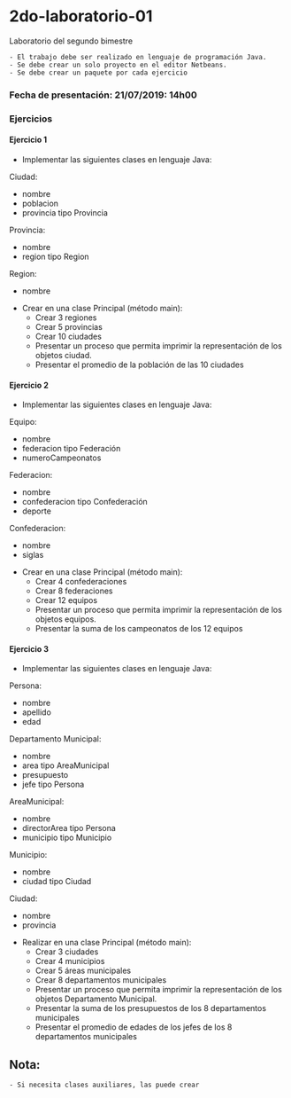 # 2do-laboratorio-01
Laboratorio del segundo bimestre

	- El trabajo debe ser realizado en lenguaje de programación Java.
	- Se debe crear un solo proyecto en el editor Netbeans. 
	- Se debe crear un paquete por cada ejercicio

### Fecha de presentación: 21/07/2019: 14h00

### Ejercicios

#### Ejercicio 1

* Implementar las siguientes clases en lenguaje Java:

Ciudad:		
- nombre
- poblacion
- provincia tipo Provincia 

Provincia: 	
- nombre
- region tipo Region

Region: 
- nombre

* Crear en una clase Principal (método main):
	- Crear 3 regiones
	- Crear 5 provincias
	- Crear 10 ciudades
	- Presentar un proceso que permita imprimir la representación de los objetos ciudad.
	- Presentar el promedio de la población de las 10 ciudades


####  Ejercicio 2
* Implementar las siguientes clases en lenguaje Java:

Equipo: 
- nombre
- federacion tipo Federación
- numeroCampeonatos

Federacion:	
- nombre
- confederacion tipo Confederación
- deporte

Confederacion: 
- nombre
- siglas


* Crear en una clase Principal (método main):
	- Crear 4 confederaciones
	- Crear 8 federaciones
	- Crear 12 equipos
	- Presentar un proceso que permita imprimir la representación de los objetos equipos.
	- Presentar la suma de los campeonatos de los 12 equipos



####  Ejercicio 3
* Implementar las siguientes clases en lenguaje Java:

Persona: 	
- nombre
- apellido
- edad

Departamento Municipal: 
- nombre
- area  tipo AreaMunicipal
- presupuesto
- jefe tipo Persona

AreaMunicipal: 	
- nombre
- directorArea tipo Persona
- municipio tipo Municipio

Municipio:
- nombre
- ciudad tipo Ciudad

Ciudad: 
- nombre
- provincia


* Realizar en una clase Principal (método main):
	- Crear 3 ciudades
	- Crear 4 municipios
	- Crear 5 áreas municipales
	- Crear 8 departamentos municipales
	- Presentar un proceso que permita imprimir la representación de los objetos Departamento Municipal.
	- Presentar la suma de los presupuestos de los 8 departamentos municipales
	- Presentar el promedio de edades de los jefes de los 8 departamentos municipales

## Nota:
	- Si necesita clases auxiliares, las puede crear
	
	 